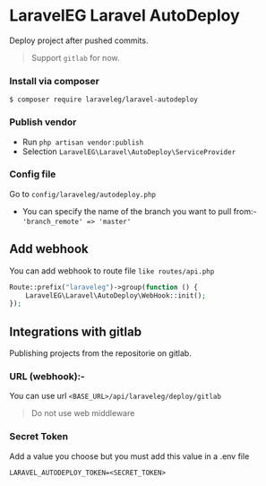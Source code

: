 # LaravelEG Laravel AutoDeploy
Deploy project after pushed commits.
> Support `gitlab` for now.

### Install via composer
```
$ composer require laraveleg/laravel-autodeploy
```

### Publish vendor
- Run `php artisan vendor:publish`
- Selection `LaravelEG\Laravel\AutoDeploy\ServiceProvider`

### Config file
Go to `config/laraveleg/autodeploy.php`
- You can specify the name of the branch you want to pull from:- `'branch_remote' => 'master'`

## Add webhook
You can add webhook to route file `like routes/api.php`
```php
Route::prefix("laraveleg")->group(function () {
    LaravelEG\Laravel\AutoDeploy\WebHook::init();
});
```

## Integrations with gitlab
Publishing projects from the repositorie on gitlab.

### URL (webhook):-
You can use url `<BASE_URL>/api/laraveleg/deploy/gitlab`
> Do not use web middleware

### Secret Token
Add a value you choose but you must add this value in a .env file
```env
LARAVEL_AUTODEPLOY_TOKEN=<SECRET_TOKEN>
```